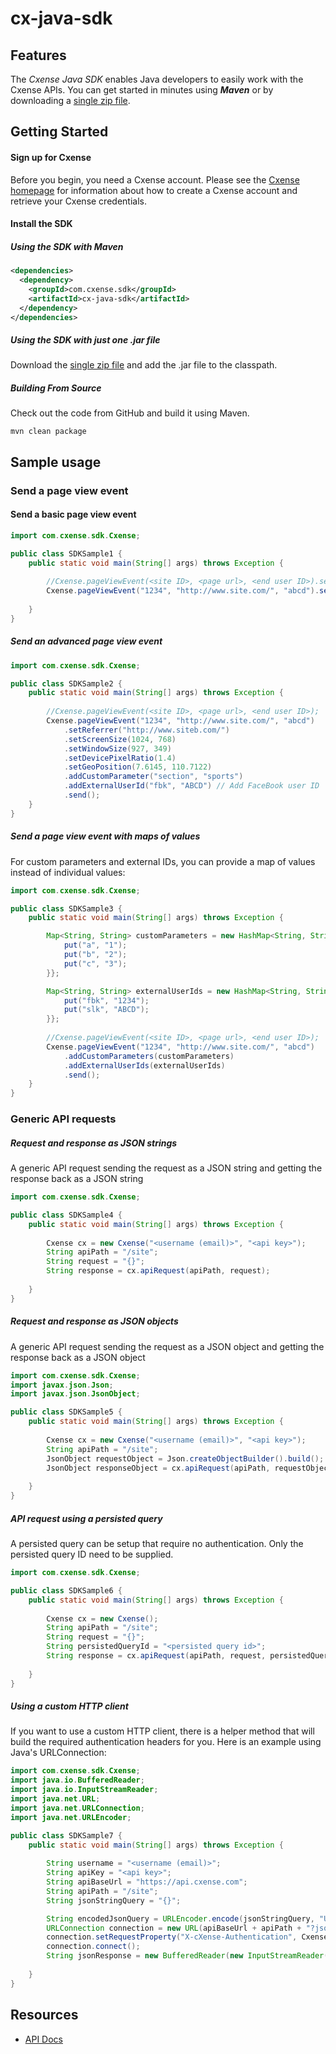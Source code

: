 # cx-java-sdk

## Features

The *Cxense Java SDK* enables Java developers to easily work with the Cxense APIs. You can get
started in minutes using ***Maven*** or by downloading a [single zip file][install-jar].

## Getting Started

#### Sign up for Cxense ####

Before you begin, you need a Cxense account. Please see the [Cxense homepage][homepage] for information
about how to create a Cxense account and retrieve your Cxense credentials.

#### Install the SDK ####

##### Using the SDK with Maven #####

```xml
<dependencies>
  <dependency>
    <groupId>com.cxense.sdk</groupId>
    <artifactId>cx-java-sdk</artifactId>
  </dependency>
</dependencies>
```
##### Using the SDK with just one .jar file #####

Download the [single zip file][install-jar] and add the .jar file to the classpath. 

##### Building From Source

Check out the code from GitHub and build it using Maven.

```
mvn clean package
```

## Sample usage

### Send a page view event

#### Send a basic page view event

```java
import com.cxense.sdk.Cxense;

public class SDKSample1 {
    public static void main(String[] args) throws Exception {
        
        //Cxense.pageViewEvent(<site ID>, <page url>, <end user ID>).send();
        Cxense.pageViewEvent("1234", "http://www.site.com/", "abcd").send();
        
    }
}
```

##### Send an advanced page view event

```java
import com.cxense.sdk.Cxense;

public class SDKSample2 {
    public static void main(String[] args) throws Exception {
        
        //Cxense.pageViewEvent(<site ID>, <page url>, <end user ID>);
        Cxense.pageViewEvent("1234", "http://www.site.com/", "abcd")
            .setReferrer("http://www.siteb.com/")
            .setScreenSize(1024, 768)
            .setWindowSize(927, 349)
            .setDevicePixelRatio(1.4)
            .setGeoPosition(7.6145, 110.7122)
            .addCustomParameter("section", "sports")
            .addExternalUserId("fbk", "ABCD") // Add FaceBook user ID
            .send();
    }
}
```

##### Send a page view event with maps of values

For custom parameters and external IDs, you can provide a map of values instead of individual values:

```java
import com.cxense.sdk.Cxense;

public class SDKSample3 {
    public static void main(String[] args) throws Exception {

        Map<String, String> customParameters = new HashMap<String, String>() {{
            put("a", "1");
            put("b", "2");
            put("c", "3");
        }};

        Map<String, String> externalUserIds = new HashMap<String, String>() {{
            put("fbk", "1234");
            put("slk", "ABCD");
        }};
        
        //Cxense.pageViewEvent(<site ID>, <page url>, <end user ID>);
        Cxense.pageViewEvent("1234", "http://www.site.com/", "abcd")
            .addCustomParameters(customParameters)
            .addExternalUserIds(externalUserIds)
            .send();
    }
}
```

### Generic API requests

##### Request and response as JSON strings

A generic API request sending the request as a JSON string and getting the response back as a JSON string 

```java
import com.cxense.sdk.Cxense;

public class SDKSample4 {
    public static void main(String[] args) throws Exception {
        
        Cxense cx = new Cxense("<username (email)>", "<api key>");
        String apiPath = "/site";
        String request = "{}";
        String response = cx.apiRequest(apiPath, request);
        
    }
}
```

##### Request and response as JSON objects

A generic API request sending the request as a JSON object and getting the response back as a JSON object 

```java
import com.cxense.sdk.Cxense;
import javax.json.Json;
import javax.json.JsonObject;

public class SDKSample5 {
    public static void main(String[] args) throws Exception {
        
        Cxense cx = new Cxense("<username (email)>", "<api key>");
        String apiPath = "/site";
        JsonObject requestObject = Json.createObjectBuilder().build();
        JsonObject responseObject = cx.apiRequest(apiPath, requestObject);
        
    }
}
```

##### API request using a persisted query

A persisted query can be setup that require no authentication. Only the persisted query ID need to be supplied. 

```java
import com.cxense.sdk.Cxense;

public class SDKSample6 {
    public static void main(String[] args) throws Exception {
        
        Cxense cx = new Cxense();
        String apiPath = "/site";
        String request = "{}";
        String persistedQueryId = "<persisted query id>";
        String response = cx.apiRequest(apiPath, request, persistedQueryId);
        
    }
}
```


##### Using a custom HTTP client

If you want to use a custom HTTP client, there is a helper method that will build the required authentication headers for you.
Here is an example using Java's URLConnection:

```java
import com.cxense.sdk.Cxense;
import java.io.BufferedReader;
import java.io.InputStreamReader;
import java.net.URL;
import java.net.URLConnection;
import java.net.URLEncoder;

public class SDKSample7 {
    public static void main(String[] args) throws Exception {
        
        String username = "<username (email)>";
        String apiKey = "<api key>";
        String apiBaseUrl = "https://api.cxense.com";
        String apiPath = "/site";
        String jsonStringQuery = "{}";

        String encodedJsonQuery = URLEncoder.encode(jsonStringQuery, "UTF-8");
        URLConnection connection = new URL(apiBaseUrl + apiPath + "?json=" + encodedJsonQuery).openConnection();
        connection.setRequestProperty("X-cXense-Authentication", Cxense.getHttpAuthenticationHeader(username, apiKey));
        connection.connect();
        String jsonResponse = new BufferedReader(new InputStreamReader(connection.getInputStream())).readLine();
        
    }
}
```


## Resources

* [API Docs][docs-api]




[homepage]: https://www.cxense.com/
[docs-api]: https://wiki.cxense.com/display/cust/Home
[install-jar]: http://sdk.cxense.com/cx-java-sdk-1.0.1.zip
[cx-java-sdk-bom]: https://github.com/cxense/cx-java-sdk/tree/master/cx-java-sdk-bom


